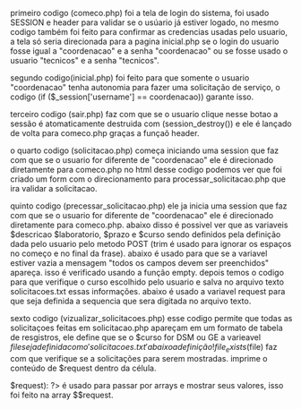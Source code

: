 primeiro codigo (comeco.php) 
foi a tela de login do sistema, foi usado SESSION e header para validar se o usúario já estiver logado, no mesmo codigo também foi feito para confirmar as credencias usadas pelo usuario, 
a tela só seria direcionada para a pagina inicial.php se o login do usuario fosse igual a "coordenacao" e a senha "coordenacao" ou se fosse usado o usuario "tecnicos" e a senha "tecnicos".


segundo codigo(inicial.php) 
foi feito para que somente o usuario "coordenacao" tenha autonomia para fazer uma solicitação de serviço, o codigo (if ($_session['username'] == coordenacao)) garante isso.


terceiro codigo (sair.php) 
faz com que se o usuario clique nesse botao a sessão é atomaticamente destruida com (session_destroy()) e ele é lançado de volta para comeco.php graças a funçaõ header.


o quarto codigo (solicitacao.php) 
começa iniciando uma session que faz com que se o usuario for diferente de "coordenacao" ele é direcionado diretamente para comeco.php no html desse codigo podemos ver que foi criado um form
com o direcionamento para processar_solicitacao.php que ira validar a solicitacao.


quinto codigo (precessar_solicitacao.php) 
ele ja inicia uma session que faz com que se o usuario for diferente de "coordenacao" ele é direcionado diretamente para comeco.php. abaixo disso é possivel ver que as variaveis $descricao
$laboratorio, $prazo e $curso sendo definidos pela definição dada pelo usuario pelo metodo POST (trim é usado para ignorar os espaços no começo e no final da frase). abaixo é usado para que se a variavel estiver vazia 
a mensagem "todos os campos devem ser preenchidos" apareça. isso é verificado usando a função empty. depois temos o codigo para que verifique o curso escolhido pelo usuario e salva no arquivo texto solicitacoes.txt 
essas informações. abaixo é usado a variavel request para que seja definida a sequencia que sera digitada no arquivo texto.


sexto codigo (vizualizar_solicitacoes.php) 
esse codigo permite que todas as solicitaçoes feitas em solicitacao.php apareçam em um formato de tabela de resgistros, ele define que se o $curso for DSM ou GE a varieavel $file seja definida como 'solicitacoes.txt'
abaixo a definição !file_exists($file) faz com que verifique se a solicitações para serem mostradas. <?php echo htmlspecialchars($request); ?> imprime o conteúdo de $request dentro da célula. 
<?php foreach ($requests as $index => $request): ?> é usado para passar por arrays e mostrar seus valores, isso foi feito na array $$request.

